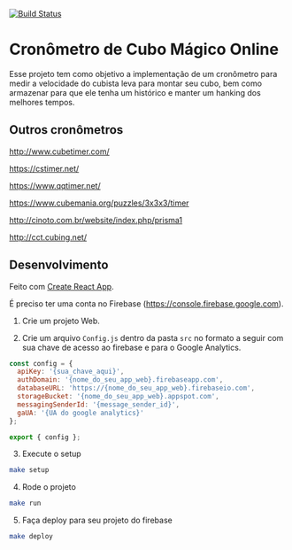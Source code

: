 [![Build Status](https://travis-ci.org/emilianoeloi/cronometro-cubomagico.svg?branch=master)](https://travis-ci.org/emilianoeloi/cronometro-cubomagico)

# Cronômetro de Cubo Mágico Online

Esse projeto tem como objetivo a implementação de um cronômetro para medir a velocidade do cubista leva para montar seu cubo, bem como armazenar para que ele tenha um histórico e manter um hanking dos melhores tempos.

## Outros cronômetros

http://www.cubetimer.com/

https://cstimer.net/

https://www.qqtimer.net/

https://www.cubemania.org/puzzles/3x3x3/timer

http://cinoto.com.br/website/index.php/prisma1

http://cct.cubing.net/

## Desenvolvimento

Feito com [Create React App](https://github.com/facebookincubator/create-react-app).

É preciso ter uma conta no Firebase (https://console.firebase.google.com).

1) Crie um projeto Web.

2) Crie um arquivo `Config.js` dentro da pasta `src` no formato a seguir com sua chave de acesso ao firebase e para o Google Analytics.
```javascript
const config = {
  apiKey: '{sua_chave_aqui}',
  authDomain: '{nome_do_seu_app_web}.firebaseapp.com',
  databaseURL: 'https://{nome_do_seu_app_web}.firebaseio.com',
  storageBucket: '{nome_do_seu_app_web}.appspot.com',
  messagingSenderId: '{message_sender_id}',
  gaUA: '{UA do google analytics}'
};

export { config };
```

3) Execute o setup

```bash
make setup
```

4) Rode o projeto

```bash
make run
```

5) Faça deploy para seu projeto do firebase

```bash
make deploy
```
